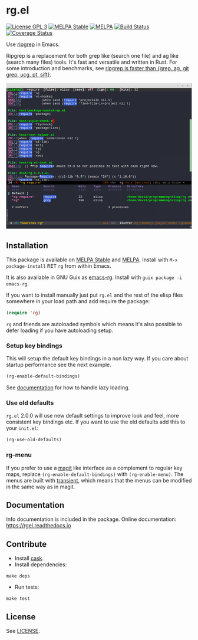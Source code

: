# rg.el

[![License GPL 3](https://img.shields.io/badge/license-GPL_3-green.svg?style=flat)](LICENSE)
[![MELPA Stable](https://stable.melpa.org/packages/rg-badge.svg)](https://stable.melpa.org/#/rg)
[![MELPA](http://melpa.org/packages/rg-badge.svg)](http://melpa.org/#/rg)
[![Build Status](https://github.com/dajva/rg.el/actions/workflows/build.yml/badge.svg?branch=master)](https://github.com/dajva/rg.el/actions/workflows/test.yaml)
[![Coverage Status](https://coveralls.io/repos/github/dajva/rg.el/badge.svg)](https://coveralls.io/github/dajva/rg.el)

Use [ripgrep](https://github.com/BurntSushi/ripgrep) in Emacs.

Ripgrep is a replacement for both grep like (search one file) and ag
like (search many files) tools. It's fast and versatile and written in
Rust. For some introduction and benchmarks, see
[ripgrep is faster than {grep, ag, git grep, ucg, pt, sift}](http://blog.burntsushi.net/ripgrep/).

![screenshot](screenshot.png)

## Installation

This package is available on
[MELPA Stable](https://stable.melpa.org/#/rg) and
[MELPA](http://melpa.org/#/rg). Install with `M-x package-install`
<kbd>RET</kbd> `rg` from within Emacs.

It is also available in GNU Guix as [emacs-rg](https://guix.gnu.org/packages/emacs-rg-1.8.1/).
Install with `guix package -i emacs-rg`.

If you want to install manually just put `rg.el` and the rest of the
elisp files somewhere in your load path and add require the package:

``` el
(require 'rg)
```

`rg` and friends are autoloaded symbols which means it's also possible
to defer loading if you have autoloading setup.

### Setup key bindings
This will setup the default key bindings in a non lazy way. If you
care about startup performance see the next example.

``` el
(rg-enable-default-bindings)
```

See
[documentation](https://rgel.readthedocs.io) for how to handle lazy loading.


### Use old defaults
`rg.el` 2.0.0 will use new default settings to improve look and feel,
more consistent key bindings etc. If you want to use the old defaults
add this to your `init.el`:

``` el
(rg-use-old-defaults)
```

### rg-menu

If you prefer to use a [magit](https://github.com/magit/magit) like
interface as a complement to regular key maps, replace
`(rg-enable-default-bindings)` with `(rg-enable-menu)`. The menus are
built with [transient](https://github.com/magit/transient), which
means that the menus can be modified in the same way as in magit.

## Documentation
Info documentation is included in the package.
Online documentation: https://rgel.readthedocs.io

## Contribute

- Install [cask](http://cask.github.io/).
- Install dependencies:

``` Shell
make deps
```
- Run tests:

``` Shell
make test
```


## License

See [LICENSE](LICENSE).
